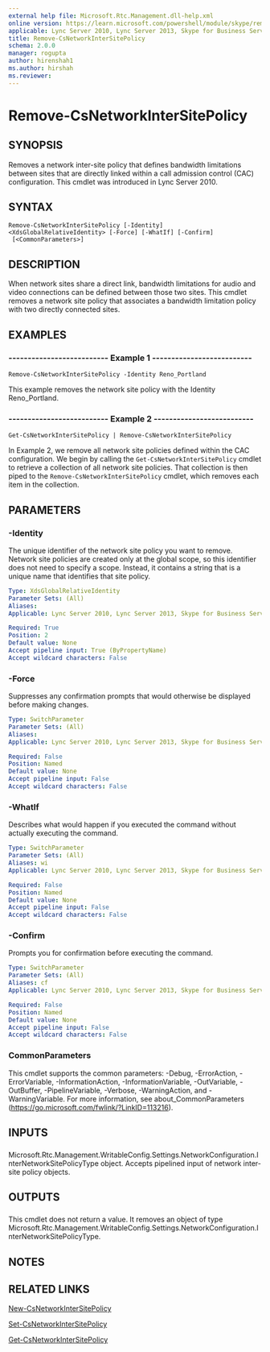 ```yaml
---
external help file: Microsoft.Rtc.Management.dll-help.xml
online version: https://learn.microsoft.com/powershell/module/skype/remove-csnetworkintersitepolicy
applicable: Lync Server 2010, Lync Server 2013, Skype for Business Server 2015, Skype for Business Server 2019
title: Remove-CsNetworkInterSitePolicy
schema: 2.0.0
manager: rogupta
author: hirenshah1
ms.author: hirshah
ms.reviewer:
---
```


# Remove-CsNetworkInterSitePolicy

## SYNOPSIS
Removes a network inter-site policy that defines bandwidth limitations between sites that are directly linked within a call admission control (CAC) configuration.
This cmdlet was introduced in Lync Server 2010.


## SYNTAX

```
Remove-CsNetworkInterSitePolicy [-Identity] <XdsGlobalRelativeIdentity> [-Force] [-WhatIf] [-Confirm]
 [<CommonParameters>]
```

## DESCRIPTION
When network sites share a direct link, bandwidth limitations for audio and video connections can be defined between those two sites.
This cmdlet removes a network site policy that associates a bandwidth limitation policy with two directly connected sites.


## EXAMPLES

### -------------------------- Example 1 --------------------------
```
Remove-CsNetworkInterSitePolicy -Identity Reno_Portland
```

This example removes the network site policy with the Identity Reno_Portland.


### -------------------------- Example 2 --------------------------
```
Get-CsNetworkInterSitePolicy | Remove-CsNetworkInterSitePolicy
```

In Example 2, we remove all network site policies defined within the CAC configuration.
We begin by calling the `Get-CsNetworkInterSitePolicy` cmdlet to retrieve a collection of all network site policies.
That collection is then piped to the `Remove-CsNetworkInterSitePolicy` cmdlet, which removes each item in the collection.


## PARAMETERS

### -Identity
The unique identifier of the network site policy you want to remove.
Network site policies are created only at the global scope, so this identifier does not need to specify a scope.
Instead, it contains a string that is a unique name that identifies that site policy.

```yaml
Type: XdsGlobalRelativeIdentity
Parameter Sets: (All)
Aliases: 
Applicable: Lync Server 2010, Lync Server 2013, Skype for Business Server 2015, Skype for Business Server 2019

Required: True
Position: 2
Default value: None
Accept pipeline input: True (ByPropertyName)
Accept wildcard characters: False
```

### -Force
Suppresses any confirmation prompts that would otherwise be displayed before making changes.

```yaml
Type: SwitchParameter
Parameter Sets: (All)
Aliases: 
Applicable: Lync Server 2010, Lync Server 2013, Skype for Business Server 2015, Skype for Business Server 2019

Required: False
Position: Named
Default value: None
Accept pipeline input: False
Accept wildcard characters: False
```

### -WhatIf
Describes what would happen if you executed the command without actually executing the command.

```yaml
Type: SwitchParameter
Parameter Sets: (All)
Aliases: wi
Applicable: Lync Server 2010, Lync Server 2013, Skype for Business Server 2015, Skype for Business Server 2019

Required: False
Position: Named
Default value: None
Accept pipeline input: False
Accept wildcard characters: False
```

### -Confirm
Prompts you for confirmation before executing the command.

```yaml
Type: SwitchParameter
Parameter Sets: (All)
Aliases: cf
Applicable: Lync Server 2010, Lync Server 2013, Skype for Business Server 2015, Skype for Business Server 2019

Required: False
Position: Named
Default value: None
Accept pipeline input: False
Accept wildcard characters: False
```

### CommonParameters
This cmdlet supports the common parameters: -Debug, -ErrorAction, -ErrorVariable, -InformationAction, -InformationVariable, -OutVariable, -OutBuffer, -PipelineVariable, -Verbose, -WarningAction, and -WarningVariable. For more information, see about_CommonParameters (https://go.microsoft.com/fwlink/?LinkID=113216).

## INPUTS

###  
Microsoft.Rtc.Management.WritableConfig.Settings.NetworkConfiguration.InterNetworkSitePolicyType object.
Accepts pipelined input of network inter-site policy objects.

## OUTPUTS

###  
This cmdlet does not return a value.
It removes an object of type Microsoft.Rtc.Management.WritableConfig.Settings.NetworkConfiguration.InterNetworkSitePolicyType.

## NOTES

## RELATED LINKS

[New-CsNetworkInterSitePolicy](New-CsNetworkInterSitePolicy.md)

[Set-CsNetworkInterSitePolicy](Set-CsNetworkInterSitePolicy.md)

[Get-CsNetworkInterSitePolicy](Get-CsNetworkInterSitePolicy.md)
